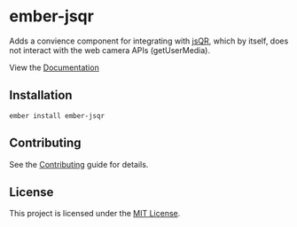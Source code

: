 ember-jsqr
==============================================================================

Adds a convience component for integrating with [jsQR](https://github.com/cozmo/jsQR), which by itself, does not interact with the web camera APIs (getUserMedia).


View the [Documentation](https://nullvoxpopuli.github.io/ember-jsqr/versions/master/)


Installation
------------------------------------------------------------------------------

```
ember install ember-jsqr
```


Contributing
------------------------------------------------------------------------------

See the [Contributing](CONTRIBUTING.md) guide for details.


License
------------------------------------------------------------------------------

This project is licensed under the [MIT License](LICENSE.md).
